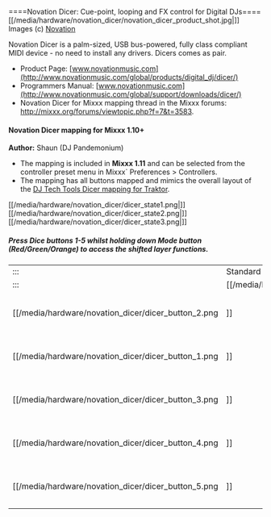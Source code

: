 \====Novation Dicer: Cue-point, looping and FX control for Digital
DJs==== [[/media/hardware/novation_dicer/novation_dicer_product_shot.jpg|]]
Images (c) [Novation](http://www.novationmusic.com/)

Novation Dicer is a palm-sized, USB bus-powered, fully class compliant
MIDI device - no need to install any drivers. Dicers comes as pair.

  - Product Page:
    [www.novationmusic.com](http://www.novationmusic.com/global/products/digital_dj/dicer/)
  - Programmers Manual:
    [www.novationmusic.com](http://www.novationmusic.com/global/support/downloads/dicer/)
  - Novation Dicer for Mixxx mapping thread in the Mixxx forums:
    <http://mixxx.org/forums/viewtopic.php?f=7&t=3583>.

#### Novation Dicer mapping for Mixxx 1.10+

**Author:** Shaun (DJ Pandemonium)

  - The mapping is included in **Mixxx 1.11** and can be selected from
    the controller preset menu in Mixxx\` Preferences \> Controllers.
  - The mapping has all buttons mapped and mimics the overall layout of
    the [DJ Tech Tools Dicer mapping for
    Traktor](http://www.djtechtools.com/2010/11/11/novation-dicer-mapping-for-traktor-scratch/).

[[/media/hardware/novation_dicer/dicer_state1.png|]][[/media/hardware/novation_dicer/dicer_state2.png|]][[/media/hardware/novation_dicer/dicer_state3.png|]]

##### Press Dice buttons 1-5 whilst holding down Mode button (Red/Green/Orange) to access the shifted layer functions.

|                                                  |                                       |                                         |                                          |     |                                                  |                                       |                                         |                                          |
| ------------------------------------------------ | ------------------------------------- | --------------------------------------- | ---------------------------------------- | --- | ------------------------------------------------ | ------------------------------------- | --------------------------------------- | ---------------------------------------- |
| :::                                              | Standard layer                        |                                         |                                          | ::: |                                                  | Shift layer                           |                                         |                                          |
| :::                                              | [[/media/hardware/novation_dicer/red.png|]] | [[/media/hardware/novation_dicer/green.png|]] | [[/media/hardware/novation_dicer/orange.png|]] | ::: | :::                                              | [[/media/hardware/novation_dicer/red.png|]] | [[/media/hardware/novation_dicer/green.png|]] | [[/media/hardware/novation_dicer/orange.png|]] |
| [[/media/hardware/novation_dicer/dicer_button_2.png|]] | Set/Play Hotcue 1                     | Loop Roll 1/16 beat                     | Auto Loop 1 Beat                         | ::: | [[/media/hardware/novation_dicer/dicer_button_2.png|]] | Delete Hotcue 1                       | Forward then Resume                     | Next Playlist                            |
| [[/media/hardware/novation_dicer/dicer_button_1.png|]] | Set/Play Hotcue 2                     | Loop Roll 1/8 beat                      | Auto Loop 2 Beat                         | ::: | [[/media/hardware/novation_dicer/dicer_button_1.png|]] | Delete Hotcue 2                       | Cue                                     | Next Track                               |
| [[/media/hardware/novation_dicer/dicer_button_3.png|]] | Set/Play Hotcue 3                     | Loop Roll 1/4 beat                      | Auto Loop 4 Beat                         | ::: | [[/media/hardware/novation_dicer/dicer_button_3.png|]] | Delete Hotcue 3                       | Toggle Flanger                          | Load Track                               |
| [[/media/hardware/novation_dicer/dicer_button_4.png|]] | Set/Play Hotcue 4                     | Loop Roll 1/2 beat                      | Auto Loop 8 Beat                         | ::: | [[/media/hardware/novation_dicer/dicer_button_4.png|]] | Delete Hotcue 4                       | Transform                               | Previous Track                           |
| [[/media/hardware/novation_dicer/dicer_button_5.png|]] | Set/Play Hotcue 5                     | Loop Roll 1 beat                        | Auto Loop 16 Beat                        | ::: | [[/media/hardware/novation_dicer/dicer_button_5.png|]] | Delete Hotcue 5                       | Rewind then Resume                      | Previous Playlist                        |
